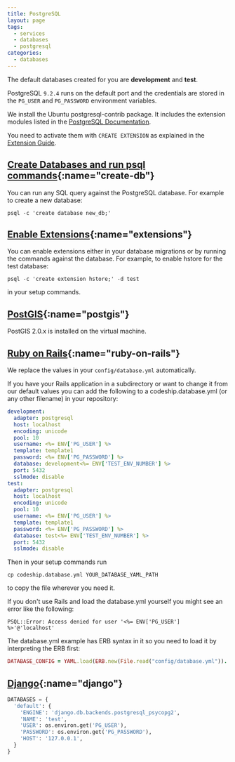 ```yaml
---
title: PostgreSQL
layout: page
tags:
  - services
  - databases
  - postgresql
categories:
  - databases
---
```

The default databases created for you are **development** and **test**.

PostgreSQL ```9.2.4``` runs on the default port and the credentials are stored in the ```PG_USER``` and ```PG_PASSWORD``` environment variables.

We install the Ubuntu postgresql-contrib package. It includes the extension modules listed in the [PostgreSQL Documentation](http://www.postgresql.org/docs/9.2/static/contrib.html).

You need to activate them with ```CREATE EXTENSION``` as explained in the [Extension Guide](http://www.postgresql.org/docs/9.1/static/sql-createextension.html).

## [Create Databases and run psql commands](#create-db){:name="create-db"}
You can run any SQL query against the PostgreSQL database. For example to create a new database:

~~~shell
psql -c 'create database new_db;'
~~~

## [Enable Extensions](#extensions){:name="extensions"}
You can enable extensions either in your database migrations or by running the commands against the database. For example, to enable hstore for the test database:

~~~shell
psql -c 'create extension hstore;' -d test
~~~

in your setup commands.

## [PostGIS](#postgis){:name="postgis"}
PostGIS 2.0.x is installed on the virtual machine.

## [Ruby on Rails](#ruby-on-rails){:name="ruby-on-rails"}

We replace the values in your `config/database.yml` automatically.

If you have your Rails application in a subdirectory or want to change
it from our default values you can add the following to a codeship.database.yml
(or any other filename) in your repository:

~~~yaml
development:
  adapter: postgresql
  host: localhost
  encoding: unicode
  pool: 10
  username: <%= ENV['PG_USER'] %>
  template: template1
  password: <%= ENV['PG_PASSWORD'] %>
  database: development<%= ENV['TEST_ENV_NUMBER'] %>
  port: 5432
  sslmode: disable
test:
  adapter: postgresql
  host: localhost
  encoding: unicode
  pool: 10
  username: <%= ENV['PG_USER'] %>
  template: template1
  password: <%= ENV['PG_PASSWORD'] %>
  database: test<%= ENV['TEST_ENV_NUMBER'] %>
  port: 5432
  sslmode: disable
~~~

Then in your setup commands run

~~~shell
cp codeship.database.yml YOUR_DATABASE_YAML_PATH
~~~

to copy the file wherever you need it.

If you don't use Rails and load the database.yml yourself you might see an error like the following:

~~~shell
PSQL::Error: Access denied for user '<%= ENV['PG_USER'] %>'@'localhost'
~~~

The database.yml example has ERB syntax in it so you need to load it by interpreting the ERB first:

~~~ruby
DATABASE_CONFIG = YAML.load(ERB.new(File.read("config/database.yml")).
~~~

## [Django](#django){:name="django"}

~~~python
DATABASES = {
  'default': {
    'ENGINE': 'django.db.backends.postgresql_psycopg2',
    'NAME': 'test',
    'USER': os.environ.get('PG_USER'),
    'PASSWORD': os.environ.get('PG_PASSWORD'),
    'HOST': '127.0.0.1',
  }
}
~~~
